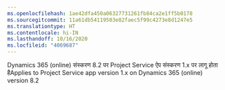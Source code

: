 ```yaml
---
ms.openlocfilehash: 1ae42dfa450a06327731261fb84ca2e1ff5b0178
ms.sourcegitcommit: 11a61db54119503e82faec5f99c4273e8d1247e5
ms.translationtype: HT
ms.contentlocale: hi-IN
ms.lasthandoff: 10/16/2020
ms.locfileid: "4069687"
---
```

<span data-ttu-id="f6688-101">Dynamics 365 (online) संस्करण 8.2 पर Project Service ऐप संस्करण 1.x पर लागू होता है</span><span class="sxs-lookup"><span data-stu-id="f6688-101">Applies to Project Service app version 1.x on Dynamics 365 (online) version 8.2</span></span>


